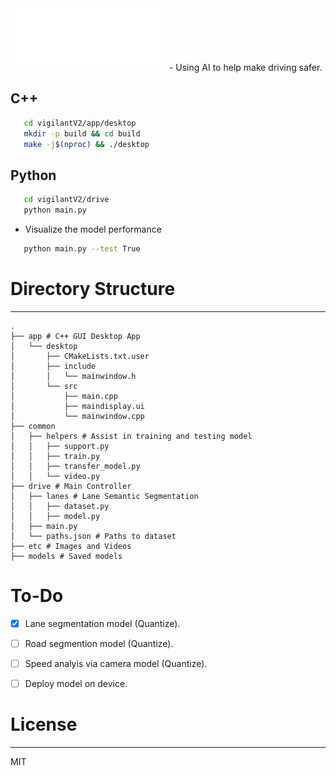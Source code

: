 <img src="etc/logo_light.png" alt="logo"/>
- Using AI to help make driving safer.

## C++
```sh
   cd vigilantV2/app/desktop
   mkdir -p build && cd build
   make -j$(nproc) && ./desktop
```
## Python 
```sh
   cd vigilantV2/drive
   python main.py
```
- Visualize the model performance
```sh
   python main.py --test True
```


# Directory Structure
------
    .
    ├── app # C++ GUI Desktop App
    │   └── desktop
    │       ├── CMakeLists.txt.user
    │       ├── include
    │       │   └── mainwindow.h
    │       └── src
    │           ├── main.cpp
    │           ├── maindisplay.ui
    │           └── mainwindow.cpp
    ├── common
    │   ├── helpers # Assist in training and testing model
    │   │   ├── support.py
    │   │   ├── train.py
    │   │   ├── transfer_model.py
    │   │   └── video.py
    ├── drive # Main Controller
    │   ├── lanes # Lane Semantic Segmentation
    │   │   ├── dataset.py
    │   │   ├── model.py
    │   ├── main.py
    │   └── paths.json # Paths to dataset 
    ├── etc # Images and Videos
    ├── models # Saved models


# To-Do
- [x] Lane segmentation model (Quantize). 
- [ ] Road segmention model (Quantize).  
- [ ] Speed analyis via camera model (Quantize). 
- [ ] Deploy model on device. 


# License
----
MIT

